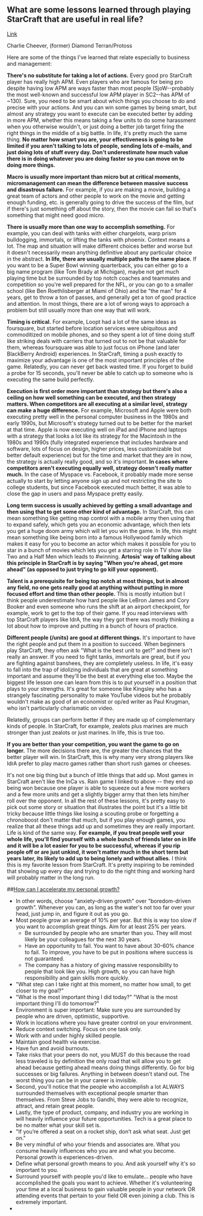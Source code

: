 ## What are some lessons learned through playing StarCraft that are useful in real life?
[Link](http://www.quora.com/StarCraft/What-are-some-lessons-learned-through-playing-StarCraft-that-are-useful-in-real-life)
 
Charlie Cheever, (former) Diamond Terran/Protoss 

Here are some of the things I've learned that relate especially to business and management:

__There's no substitute for taking a lot of actions.__  Every good pro StarCraft player has really high APM.  Even players who are famous for being pro despite having low APM are ways faster than most people (SjoW--probably the most well-known and successful low APM player in SC2--has APM of ~130).  Sure, you need to be smart about which things you choose to do and precise with your actions.  And you can win some games by being smart, but almost any strategy you want to execute can be executed better by adding in more APM, whether this means taking a few units to do some harassment when you otherwise wouldn't, or just doing a better job target firing the right things in the middle of a big battle.  In life, it's pretty much the same thing.  __No matter how smart you are, your effectiveness is going to be limited if you aren't talking to lots of people, sending lots of e-mails, and just doing lots of stuff every day.  Don't underestimate how much value there is in doing whatever you are doing faster so you can move on to doing more things.__

__Macro is usually more important than micro but at critical moments, micromanagement can mean the difference between massive success and disastrous failure.__ For example, if you are making a movie, building a great team of actors and other people to work on the movie and getting enough funding, etc. is generally going to drive the success of the film, but if there's just something off about the story, then the movie can fail so that's something that might need good micro.

__There is usually more than one way to accomplish something.__  For example, you can deal with tanks with either chargelots, warp prism bulldogging, immortals, or lifting the tanks with phoenix.  Context means a lot.  The map and situation will make different choices better and worse but it doesn't necessarily mean anything definitive about any particular choice in the abstract.  __In life, there are usually multiple paths to the same place.__  If you want to be a Super Bowl winning quarterback, you can either go to a big name program (like Tom Brady at Michigan), maybe not get much playing time but be surrounded by top notch coaches and teammates and competition so you're well prepared for the NFL, or you can go to a smaller school (like Ben Roethlisberger at Miami of Ohio) and be "the man" for 4 years, get to throw a ton of passes, and generally get a ton of good practice and attention.  In most things, there are a lot of wrong ways to approach a problem but still usually more than one way that will work.

__Timing is critical.__  For example, Loopt had a lot of the same ideas as foursquare, but started before location services were ubiquitous and commoditized on mobile phones, and so they spent a lot of time doing stuff like striking deals with carriers that turned out to not be that valuable for them, whereas foursquare was able to just focus on iPhone (and later BlackBerry Android) experiences.  In StarCraft, timing a push exactly to maximize your advantage is one of the most important principles of the game.  Relatedly, you can never get back wasted time.  If you forget to build a probe for 15 seconds, you'll never be able to catch up to someone who is executing the same build perfectly.

__Execution is first order more important than strategy but there's also a ceiling on how well something can be executed, and then strategy matters. When competitors are all executing at a similar level, strategy can make a huge difference.__ For example, Microsoft and Apple were both executing pretty well in the personal computer business in the 1980s and early 1990s, but Microsoft's strategy turned out to be better for the market at that time.  Apple is now executing well on iPad and iPhone and laptops with a strategy that looks a lot like its strategy for the Macintosh in the 1980s and 1990s (fully integrated experience that includes hardware and software, lots of focus on design, higher prices, less customizable but better default experience) but for the time and market that they are in now, the strategy is actually really good, and so it's important.  __In cases where competitors aren't executing equally well, strategy doesn't really matter much.__  In the case of Myspace vs. Facebook, it probably made more sense actually to start by letting anyone sign up and not restricting the site to college students, but since Facebook executed much better, it was able to close the gap in users and pass Myspace pretty easily.

__Long term success is usually achieved by getting a small advantage and then using that to get some other kind of advantage.__ In StarCraft, this can mean something like getting map control with a mobile army then using that to expand safely, which gets you an economic advantage, which then lets you get a huge doom army which will let you win the game. In life, this might mean something like being born into a famous Hollywood family which makes it easy for you to become an actor which makes it possible for you to star in a bunch of movies which lets you get a starring role in TV show like Two and a Half Men which leads to #winning.  __Artosis' way of talking about this principle in StarCraft is by saying "When you're ahead, get more ahead" (as opposed to just trying to go kill your opponent).__

__Talent is a prerequisite for being top notch at most things, but in almost any field, no one gets really good at anything without putting in more focused effort and time than other people.__  This is mostly intuition but I think people underestimate how hard people like LeBron James and Cory Booker and even someone who runs the shift at an airport checkpoint, for example,  work to get to the top of their game.  If you read interviews with top StarCraft players like IdrA, the way they got there was mostly thinking a lot about how to improve and putting in a bunch of hours of practice.

__Different people (/units) are good at different things.__ It's important to have the right people and put them in a position to succeed. When beginners play StarCraft, they often ask "What is the best unit to get?" and there isn't really an answer. If you need to fight tanks, immortals are great, but if you are fighting against banshees, they are completely useless. In life, it's easy to fall into the trap of idolizing individuals that are great at something important and assume they'll be the best at everything else too. Maybe the biggest life lesson one can learn from this is to put yourself in a position that plays to your strengths. It's great for someone like Kingsley who has a strangely fascinating personality to make YouTube videos but he probably wouldn't make as good of an economist or op/ed writer as Paul Krugman, who isn't particularly charismatic on video. 

Relatedly, groups can perform better if they are made up of complementary kinds of people. In StarCraft, for example, zealots plus marines are much stronger than just zealots or just marines. In life, this is true too.

__If you are better than your competition, you want the game to go on longer.__ The more decisions there are, the greater the chances that the better player will win. In StarCraft, this is why many very strong players like IdrA prefer to play macro games rather than short rush games or cheeses.

It's not one big thing but a bunch of little things that add up. Most games in StarCraft aren't like the InCa vs. Rain game I linked to above -- they end up being won because one player is able to squeeze out a few more workers and a few more units and get a slightly bigger army that then lets him/her roll over the opponent. In all the rest of these lessons, it's pretty easy to pick out some story or situation that illustrates the point but it's a little bit tricky because little things like losing a scouting probe or forgetting a chronoboost don't matter that much, but if you play enough games, you realize that all these things add up and sometimes they are really important. Life is kind of the same way. __For example, if you treat people well your whole life, you'll find yourself with a whole bunch of friends later on in life and it will be a lot easier for you to be successful, whereas if you rip people off or are just unkind, it won't matter much in the short term but years later, its likely to add up to being lonely and without allies.__ I think this is my favorite lesson from StarCraft. It's pretty inspiring to be reminded that showing up every day and trying to do the right thing and working hard will probably matter in the long run.

##[How can I accelerate my personal growth?](http://www.quora.com/Self-Improvement/How-can-I-accelerate-my-personal-growth)

- In other words, choose "anxiety-driven growth" over "boredom-driven growth". Whenever you can, as long as the water's not too far over your head, just jump in, and figure it out as you go.
- Most people grow an average of 10% per year. But this is way too slow if you want to accomplish great things. Aim for at least 25% per years.
	- Be surrounded by people who are smarter than you. They will most likely be your colleagues for the next 30 years.
	- Have an opportunity to fail. You want to have about 30-60% chance to fail. To improve, you have to be put in positions where success is not guaranteed.
	- The company has a history of giving massive responsibility to people that look like you. High growth, so you can have high responsibility and gain skills more quickly.
- "What step can I take right at this moment, no matter how small, to get closer to my goal?"
- "What is the most important thing I did today?" "What is the most important thing I'll do tomorrow?"
- Environment is super important: Make sure you are surrounded by people who are driven, optimistic, supportive.
- Work in locations where you have greater control on your environment.
- Reduce context switching. Focus on one task only.
- Work with and under highly skilled people.
- Maintain good health via exercise.
- Have fun and avoid burnouts.
- Take risks that your peers do not, you MUST do this because the road less traveled is by definition the only road that will allow you to get ahead because getting ahead means doing things differently. Go for big successes or big failures. Anything in between doesn't stand out. The worst thing you can be in your career is invisible.
- Second, you'll notice that the people who accomplish a lot ALWAYS surrounded themselves with exceptional people smarter than themselves. From Steve Jobs to Gandhi, they were able to recognize, attract, and retain great people.
- Lastly, the type of product, company, and industry you are working in will heavily influence your future opportunities. Tech is a great place to be no matter what your skill set is. 
- "If you’re offered a seat on a rocket ship, don’t ask what seat. Just get on."
- Be very mindful of who your friends and associates are. What you consume heavily influences who you are and what you become. Personal growth is experiences-driven.
- Define what personal growth means to you. And ask yourself why it's so important to you.
- Surround yourself with people you'd like to emulate... people who have accomplished the goals you want to achieve. Whether it's volunteering your time at a local business to gain valuable people in your network OR attending events that pertain to your field OR even joining a club. This is extremely important.
- 